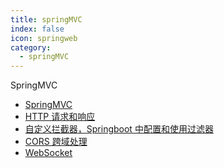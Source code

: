 ```yaml
---
title: springMVC
index: false
icon: springweb
category:
  - springMVC
---
```


SpringMVC

<!-- more -->

- [SpringMVC](./1.md)
- [HTTP 请求和响应](./2.md)
- [自定义拦截器，Springboot 中配置和使用过滤器](./3.md)
- [CORS 跨域处理](./4.md)
- [WebSocket](./5.md)
